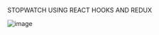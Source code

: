 STOPWATCH USING REACT HOOKS AND REDUX

![image](https://user-images.githubusercontent.com/78133036/159850846-b8bea84e-775b-4292-961d-04d556ada37c.png)
